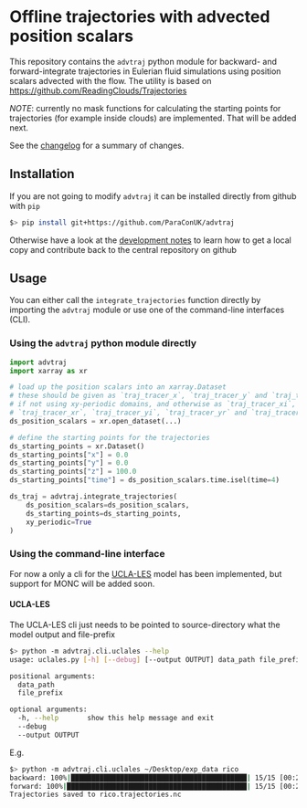 # Offline trajectories with advected position scalars

This repository contains the `advtraj` python module for backward- and
forward-integrate trajectories in Eulerian fluid simulations using
position scalars advected with the flow. The utility is based on
https://github.com/ReadingClouds/Trajectories

*NOTE*: currently no mask functions for calculating the starting points for
trajectories (for example inside clouds) are implemented. That will be added
next.

See the [changelog](CHANGELOG.md) for a summary of changes.


## Installation

If you are not going to modify `advtraj` it can be installed directly from
github with `pip`

```bash
$> pip install git+https://github.com/ParaConUK/advtraj
```

Otherwise have a look at the [development notes](DEVELOPING.md) to learn how to
get a local copy and contribute back to the central repository on github

## Usage

You can either call the `integrate_trajectories` function directly by importing
the `advtraj` module or use one of the command-line interfaces (CLI).

### Using the `advtraj` python module directly

```python
import advtraj
import xarray as xr

# load up the position scalars into an xarray.Dataset
# these should be given as `traj_tracer_x`, `traj_tracer_y` and `traj_tracer_z`
# if not using xy-periodic domains, and otherwise as `traj_tracer_xi`,
# `traj_tracer_xr`, `traj_tracer_yi`, `traj_tracer_yr` and `traj_tracer_z`
ds_position_scalars = xr.open_dataset(...)

# define the starting points for the trajectories
ds_starting_points = xr.Dataset()
ds_starting_points["x"] = 0.0
ds_starting_points["y"] = 0.0
ds_starting_points["z"] = 100.0
ds_starting_points["time"] = ds_position_scalars.time.isel(time=4)

ds_traj = advtraj.integrate_trajectories(
    ds_position_scalars=ds_position_scalars,
    ds_starting_points=ds_starting_points,
    xy_periodic=True
)
```

### Using the command-line interface

For now a only a cli for the [UCLA-LES](https://github.com/uclales/uclales)
model has been implemented, but support for MONC will be added soon.

#### UCLA-LES

The UCLA-LES cli just needs to be pointed to source-directory what the model
output and file-prefix

```bash
$> python -m advtraj.cli.uclales --help
usage: uclales.py [-h] [--debug] [--output OUTPUT] data_path file_prefix

positional arguments:
  data_path
  file_prefix

optional arguments:
  -h, --help       show this help message and exit
  --debug
  --output OUTPUT
```

E.g. 

```bash
$> python -m advtraj.cli.uclales ~/Desktop/exp_data rico
backward: 100%|███████████████████████████████████████████| 15/15 [00:21<00:00,  1.60it/s]
forward: 100%|████████████████████████████████████████████| 15/15 [00:27<00:00,  1.79s/it]
Trajectories saved to rico.trajectories.nc
```
